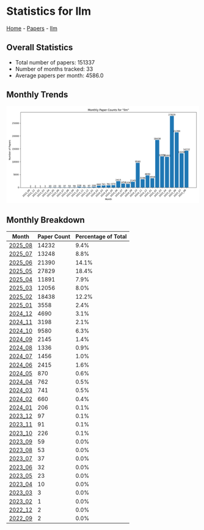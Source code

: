 # Statistics for llm

[Home](https://arxcompass.github.io) - [Papers](https://arxcompass.github.io/papers) - [llm](https://arxcompass.github.io/papers/llm)

## Overall Statistics

- Total number of papers: 151337
- Number of months tracked: 33
- Average papers per month: 4586.0

## Monthly Trends

![Monthly Paper Counts](monthly_stats.png)

## Monthly Breakdown

| Month | Paper Count | Percentage of Total |
| --- | --- | --- |
| [2025_08](./2025_08/papers_1.md) | 14232 | 9.4% |
| [2025_07](./2025_07/papers_1.md) | 13248 | 8.8% |
| [2025_06](./2025_06/papers_1.md) | 21390 | 14.1% |
| [2025_05](./2025_05/papers_1.md) | 27829 | 18.4% |
| [2025_04](./2025_04/papers_1.md) | 11891 | 7.9% |
| [2025_03](./2025_03/papers_1.md) | 12056 | 8.0% |
| [2025_02](./2025_02/papers_1.md) | 18438 | 12.2% |
| [2025_01](./2025_01/papers_1.md) | 3558 | 2.4% |
| [2024_12](./2024_12/papers_1.md) | 4690 | 3.1% |
| [2024_11](./2024_11/papers_1.md) | 3198 | 2.1% |
| [2024_10](./2024_10/papers_1.md) | 9580 | 6.3% |
| [2024_09](./2024_09/papers_1.md) | 2145 | 1.4% |
| [2024_08](./2024_08/papers_1.md) | 1336 | 0.9% |
| [2024_07](./2024_07/papers_1.md) | 1456 | 1.0% |
| [2024_06](./2024_06/papers_1.md) | 2415 | 1.6% |
| [2024_05](./2024_05/papers_1.md) | 870 | 0.6% |
| [2024_04](./2024_04/papers_1.md) | 762 | 0.5% |
| [2024_03](./2024_03/papers_1.md) | 741 | 0.5% |
| [2024_02](./2024_02/papers_1.md) | 660 | 0.4% |
| [2024_01](./2024_01/papers_1.md) | 206 | 0.1% |
| [2023_12](./2023_12/papers_1.md) | 97 | 0.1% |
| [2023_11](./2023_11/papers_1.md) | 91 | 0.1% |
| [2023_10](./2023_10/papers_1.md) | 226 | 0.1% |
| [2023_09](./2023_09/papers_1.md) | 59 | 0.0% |
| [2023_08](./2023_08/papers_1.md) | 53 | 0.0% |
| [2023_07](./2023_07/papers_1.md) | 37 | 0.0% |
| [2023_06](./2023_06/papers_1.md) | 32 | 0.0% |
| [2023_05](./2023_05/papers_1.md) | 23 | 0.0% |
| [2023_04](./2023_04/papers_1.md) | 10 | 0.0% |
| [2023_03](./2023_03/papers_1.md) | 3 | 0.0% |
| [2023_02](./2023_02/papers_1.md) | 1 | 0.0% |
| [2022_12](./2022_12/papers_1.md) | 2 | 0.0% |
| [2022_09](./2022_09/papers_1.md) | 2 | 0.0% |
